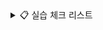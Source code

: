 
<details>
  
<summary>📋 실습 체크 리스트</summary>

| **01 Serlet,JSP,JSTL 기반 서버 프로그래밍 ** | 기본 | 심화 |
| -------------------------------------------------- | ---- | ---- |
| 01 서블릿 기초                                     | ✅   |   ✅     |
| 02 Jsp의 이해                                      | ✅ |    ✅      |
| 03 서블릿 심화                                    | ✅  |     ✅     |
| 04 요청 포워딩,EL,JSTL                           | ✅    |    ✅     |
| 05 FrontController                               | ✅   |    ✅     |


</details>
